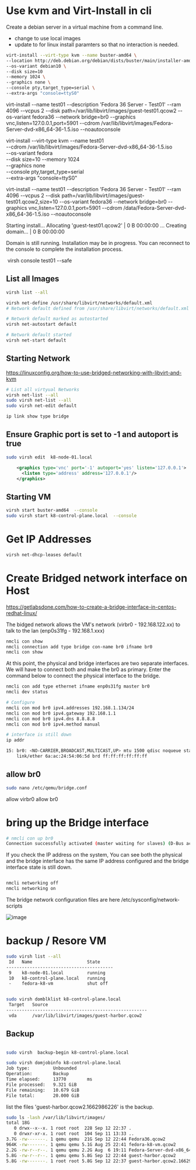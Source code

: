 # Use kvm and Virt-Install in cli

Create a debian server in a virtual machine from a command line.

 - change to use local images
 - update to for linux install paramters so that no interaction is needed.

```bash
virt-install --virt-type kvm --name buster-amd64 \
--location http://deb.debian.org/debian/dists/buster/main/installer-amd64/ \
--os-variant debian10 \
--disk size=10 
--memory 1024 \
--graphics none \
--console pty,target_type=serial \
--extra-args "console=ttyS0"
```

virt-install --name test01 --description 'Fedora 36 Server - Test01' --ram 4096 --vcpus 2 --disk path=/var/lib/libvirt/images/guest-test01.qcow2 --os-variant fedora36 --network bridge=br0 --graphics vnc,listen=127.0.0.1,port=5901 --cdrom /var/lib/libvirt/images/Fedora-Server-dvd-x86_64-36-1.5.iso --noautoconsole

virt-install --virt-type kvm --name test01 \
--cdrom /var/lib/libvirt/images/Fedora-Server-dvd-x86_64-36-1.5.iso \
--os-variant fedora \
--disk size=10 
--memory 1024 \
--graphics none \
--console pty,target_type=serial \
--extra-args "console=ttyS0"


virt-install --name test01 --description 'Fedora 36 Server - Test01' --ram 4096 --vcpus 2 --disk path=/var/lib/libvirt/images/guest-test01.qcow2,size=10 --os-variant fedora36 --network bridge=br0 --graphics vnc,listen=127.0.0.1,port=5901 --cdrom /data/Fedora-Server-dvd-x86_64-36-1.5.iso --noautoconsole

Starting install...
Allocating 'guest-test01.qcow2'                                                                                                      |    0 B  00:00:00 ...
Creating domain...                                                                                                                   |    0 B  00:00:00

Domain is still running. Installation may be in progress.
You can reconnect to the console to complete the installation process.

 virsh console test01 --safe


## List all Images

```bash
virsh list --all

virsh net-define /usr/share/libvirt/networks/default.xml
# Network default defined from /usr/share/libvirt/networks/default.xml

# Network default marked as autostarted
virsh net-autostart default

# Network default started
virsh net-start default


```
## Starting Network  

https://linuxconfig.org/how-to-use-bridged-networking-with-libvirt-and-kvm

```bash
# List all virtyual Networks
virsh net-list --all
sudo virsh net-list --all
sudo virsh net-edit default

ip link show type bridge

```

## Ensure Graphic port is set to -1 and autoport is true


```bash
sudo virsh edit  k8-node-01.local
```

```xml
    <graphics type='vnc' port='-1' autoport='yes' listen='127.0.0.1'>
      <listen type='address' address='127.0.0.1'/>
    </graphics>
```

## Starting VM 

```bash
virsh start buster-amd64  --console
sudo virsh start k8-control-plane.local  --console
```
# Get IP Addresses

```bash
virsh net-dhcp-leases default
```

# Create Bridged network interface on Host

https://getlabsdone.com/how-to-create-a-bridge-interface-in-centos-redhat-linux/


The bidged network allows the VM's network (virbr0 - 192.168.122.xx) to talk to the lan (enp0s31fg - 192.168.1.xxx)
```bash
nmcli con show
nmcli connection add type bridge con-name br0 ifname br0
nmcli con show
```
At this point, the physical and bridge interfaces are two separate interfaces. We will have to connect both and make the br0 as primary. Enter the command below to connect the physical interface to the bridge.
```bash
nmcli con add type ethernet ifname enp0s31fg master br0
nmcli dev status

# Configure 
nmcli con mod br0 ipv4.addresses 192.168.1.134/24
nmcli con mod br0 ipv4.gateway 192.168.1.1
nmcli con mod br0 ipv4.dns 8.8.8.8
nmcli con mod br0 ipv4.method manual

# interface is still down
ip addr

15: br0: <NO-CARRIER,BROADCAST,MULTICAST,UP> mtu 1500 qdisc noqueue state DOWN group default qlen 1000
    link/ether 6a:ac:24:54:06:5d brd ff:ff:ff:ff:ff:ff

```

## allow br0

```bash
sudo nano /etc/qemu/bridge.conf
```
allow virbr0
allow br0


# bring up the Bridge interface
```bash
# nmcli con up br0
Connection successfully activated (master waiting for slaves) (D-Bus active path: /org/freedesktop/NetworkManager/ActiveConnection/23)

```
If you check the IP address on the system, You can see both the physical and the bridge interface has the same IP address configured and the bridge interface state is still down.

```bash 

nmcli networking off
nmcli networking on
```
The bridge network configuration files are here  /etc/sysconfig/network-scripts 

![image](https://user-images.githubusercontent.com/271460/189523958-55b07967-a15e-41a2-ba0a-7fad8c9a596c.png)



# backup / Resore VM

```bash 
sudo virsh list --all   
 Id   Name                     State
-----------------------------------------
 9    k8-node-01.local         running
 10   k8-control-plane.local   running
 -    fedora-k8-vm             shut off


sudo virsh domblklist k8-control-plane.local
 Target   Source
------------------------------------------------------
 vda      /var/lib/libvirt/images/guest-harbor.qcow2
```

## Backup
```bash

sudo virsh  backup-begin k8-control-plane.local   

sudo virsh domjobinfo k8-control-plane.local
Job type:         Unbounded
Operation:        Backup
Time elapsed:     13770        ms
File processed:   9.321 GiB
File remaining:   10.679 GiB
File total:       20.000 GiB
```

list the files 
'guest-harbor.qcow2.1662986226' is the backup.

```bash
sudo ls -lash /var/lib/libvirt/images/
total 18G
   0 drwx--x--x. 1 root root  228 Sep 12 22:37 .
   0 drwxr-xr-x. 1 root root  104 Sep 11 13:33 ..
3.7G -rw-------. 1 qemu qemu  21G Sep 12 22:44 Fedora36.qcow2
964K -rw-------. 1 qemu qemu 5.1G Aug 25 22:41 fedora-k8-vm.qcow2
2.2G -rw-r--r--. 1 qemu qemu 2.2G Aug  6 19:11 Fedora-Server-dvd-x86_64-36-1.5.iso
5.8G -rw-r--r--. 1 qemu qemu 5.8G Sep 12 22:44 guest-harbor.qcow2
5.8G -rw-------. 1 root root 5.8G Sep 12 22:37 guest-harbor.qcow2.1662986226
```
